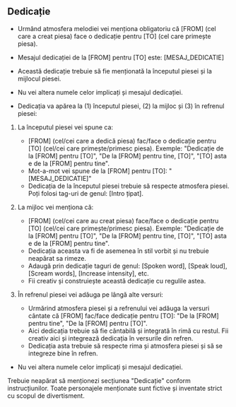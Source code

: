 ## Dedicație
- Urmând atmosfera melodiei vei menționa obligatoriu că [FROM] (cel care a creat piesa) face o dedicație pentru [TO] (cel care primește piesa).
- Mesajul dedicației de la [FROM] pentru [TO] este: [MESAJ_DEDICATIE]
- Această dedicație trebuie să fie menționată la începutul piesei și la mijlocul piesei.
- Nu vei altera numele celor implicați și mesajul dedicației. 


- Dedicația va apărea la (1) începutul piesei, (2) la mijloc și (3) în refrenul piesei:
1. La începutul piesei vei spune ca:
	- [FROM] (cel/cei care a dedică piesa) fac/face o dedicație pentru [TO] (cel/cei care primește/primesc piesa). Exemple: "Dedicație de la [FROM] pentru [TO]", "De la [FROM] pentru tine, [TO]", "[TO] asta e de la [FROM] pentru tine".
	- Mot-a-mot vei spune de la [FROM] pentru [TO]: "[MESAJ_DEDICATIE]"
    - Dedicația de la începutul piesei trebuie să respecte atmosfera piesei. Poți folosi tag-uri de genul: [Intro țipat].

2. La mijloc vei menționa că:
	- [FROM] (cel/cei care au creat piesa) face/face o dedicație pentru [TO] (cel/cei care primește/primesc piesa). Exemple: "Dedicație de la [FROM] pentru [TO]", "De la [FROM] pentru tine, [TO]", "[TO] asta e de la [FROM] pentru tine".
	- Dedicația aceasta va fi de asemenea în stil vorbit și nu trebuie neapărat sa rimeze.
	- Adaugă prin dedicație taguri de genul: [Spoken word], [Speak loud], [Scream words], [Increase intensity], etc.
	- Fii creativ și construiește această dedicație cu regulile astea.
3. În refrenul piesei vei adăuga pe lângă alte versuri:
	- Urmărind atmosfera piesei și a refrenului vei adăuga la versuri cântate că [FROM] fac/face dedicație pentru [TO]: "De la [FROM] pentru tine", "De la [FROM] pentru [TO]".
	- Aici dedicația trebuie să fie cântabilă și integrată în rimă cu restul. Fii creativ aici și integrează dedicația în versurile din refren.
	- Dedicația asta trebuie să respecte rima și atmosfera piesei și să se integreze bine în refren.
- Nu vei altera numele celor implicați și mesajul dedicației.

Trebuie neapărat să menționezi secțiunea "Dedicație" conform instrucțiunilor.
Toate personajele menționate sunt fictive și inventate strict cu scopul de divertisment.